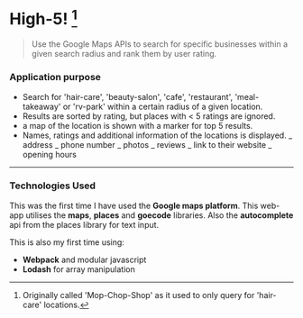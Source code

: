 # High-5! [^1]

> Use the Google Maps APIs to search for specific businesses within a given search radius and rank them by user rating.

### Application purpose

- Search for 'hair-care', 'beauty-salon', 'cafe', 'restaurant', 'meal-takeaway' or 'rv-park' within a certain radius of a given location.
- Results are sorted by rating, but places with < 5 ratings are ignored.
- a map of the location is shown with a marker for top 5 results.
- Names, ratings and additional information of the locations is displayed.
  _ address
  _ phone number
  _ photos
  _ reviews
  _ link to their website
  _ opening hours

---

### Technologies Used

This was the first time I have used the **Google maps platform**. This web-app utilises the **maps**, **places** and **goecode** libraries. Also the **autocomplete** api from the places library for text input.

This is also my first time using:

- **Webpack** and modular javascript
- **Lodash** for array manipulation

[^1]: Originally called 'Mop-Chop-Shop' as it used to only query for 'hair-care' locations.
